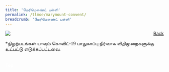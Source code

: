 ```yaml
---
title: 'மேரிமௌண்ட் பள்ளி'
permalink: /tlmoe/marymount-convent/
breadcrumb: 'மேரிமௌண்ட் பள்ளி'
---
```

<!-- Global site tag (gtag.js) - Google Ads: 726049306 -->
<script async src="https://www.googletagmanager.com/gtag/js?id=AW-726049306"></script>
<script>
  window.dataLayer = window.dataLayer || [];
  function gtag(){dataLayer.push(arguments);}
  gtag('js', new Date());

  gtag('config', 'AW-726049306');
</script>
<a href="/exhibits/தமிழ்மொழிக்-காட்சிக்கூடம்-tamil-exhibitions-d/schools/"  style="float:right;">Back</a>
 <img src="/images/MTLS2021_Poster_Marymount_TL_V2.jpg">
 <p style="font-family:Anjal InaiMathi; font-size:16px;">*நிழற்படங்கள் யாவும் கொவிட்-19 பாதுகாப்பு நிர்வாக விதிமுறைகளுக்கு உட்பட்டு எடுக்கப்பட்டவை.</p> <br/>
<div class="btntop"><a href="#top" style="text-decoration:none;"><span style="color:white"><b>Top</b></span></a></div>
